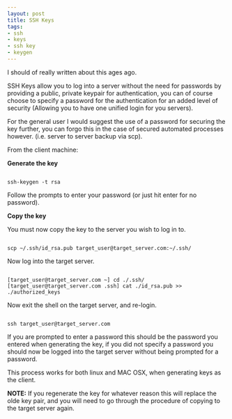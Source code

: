 ```yaml
--- 
layout: post
title: SSH Keys
tags: 
- ssh
- keys
- ssh key
- keygen
---
```

I should of really written about this ages ago.

SSH Keys allow you to log into a server without the need for passwords by providing a public, private keypair for authentication, you can of course choose to specify a password for the authentication for an added level of security (Allowing you to have one unified login for you servers).

For the general user I would suggest the use of a password for securing the key further, you can forgo this in the case of secured automated processes however. (i.e. server to server backup via scp).


From the client machine:

<strong>Generate the key</strong>

<code lang="bash">
ssh-keygen -t rsa
</code>

Follow the prompts to enter your password (or just hit enter for no password).

<strong>Copy the key</strong>

You must now copy the key to the server you wish to log in to.

<code lang="bash">
scp ~/.ssh/id_rsa.pub target_user@target_server.com:~/.ssh/
</code>

Now log into the target server.

<code lang="bash">
[target_user@target_server.com ~] cd ./.ssh/
[target_user@target_server.com .ssh] cat ./id_rsa.pub >> ./authorized_keys
</code>

Now exit the shell on the target server, and re-login.

<code lang="bash">
ssh target_user@target_server.com
</code>

If you are prompted to enter a password this should be the password you entered when generating the key, if you did not specify a password you should now be logged into the target server without being prompted for a password.

This process works for both linux and MAC OSX, when generating keys as the client.

<strong>NOTE:</strong> If you regenerate the key for whatever reason this will replace the olde key pair, and you will need to go through the procedure of copying to the target server again.

